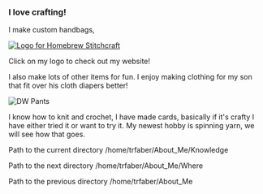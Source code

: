 
### I love crafting!

I make custom handbags,

[![Logo for Homebrew Stitchcraft](https://d1q8o8ch5u48ua.cloudfront.net/images/logos/1002/goimagine_logo_color.jpg?t=1649307547)](https://www.homebrewstitchcraft.goimagine.com)

Click on my logo to check out my website!

I also make lots of other items for fun. I enjoy making clothing for my son that fit over his cloth diapers better!

![DW Pants](https://media.discordapp.net/attachments/817808533054947389/941957113708707880/20220212_021811.jpg?width=403&height=570)

I know how to knit and crochet, I have made cards, basically if it's crafty I have either tried it or want to try it.
My newest hobby is spinning yarn, we will see how that goes.


Path to the current directory /home/trfaber/About_Me/Knowledge

Path to the next directory /home/trfaber/About_Me/Where

Path to the previous directory /home/trfaber/About_Me
